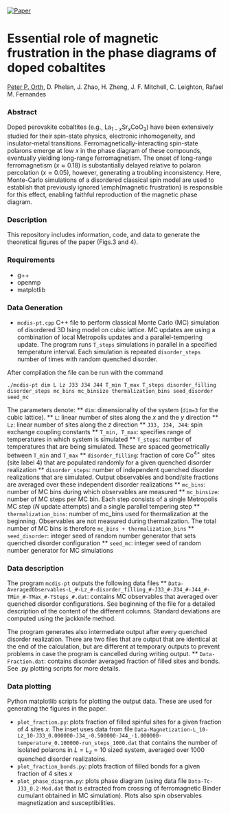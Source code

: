 [![Paper](https://img.shields.io/badge/paper-arXiv%3A1912.12002-B31B1B.svg)](https://arxiv.org/abs/2105.06402)

# Essential role of magnetic frustration in the phase diagrams of doped cobaltites

[Peter P. Orth](https://faculty.sites.iastate.edu/porth/), D. Phelan, J. Zhao, H. Zheng, J. F. Mitchell, C. Leighton, Rafael M. Fernandes

### Abstract 
Doped perovskite cobaltites (e.g., La$_{1-x}$Sr$_x$CoO$_3$) have been extensively studied for their spin-state physics, electronic inhomogeneity, and insulator-metal transitions. Ferromagnetically-interacting spin-state polarons emerge at low $x$ in the phase diagram of these compounds, eventually yielding long-range ferromagnetism. The onset of long-range ferromagnetism ($x \approx 0.18$) is substantially delayed relative to polaron percolation ($x \approx 0.05$), however, generating a troubling inconsistency. Here, Monte-Carlo simulations of a disordered classical spin model are used to establish that previously ignored \emph{magnetic frustration} is responsible for this effect, enabling faithful reproduction of the magnetic phase diagram.

### Description
This repository includes information, code, and data to generate the theoretical figures of the paper (Figs.3 and 4).

### Requirements
* g++
* openmp
* matplotlib

### Data Generation
* ```mcdis-pt.cpp``` C++ file to perform classical Monte Carlo (MC) simulation of disordered 3D Ising model on cubic lattice. MC updates are using a combination of local Metropolis updates and a parallel-tempering update. The program runs ```T_steps``` simulations in parallel in a specified temperature interval. Each simulation is repeated ```disorder_steps``` number of times with random quenched disorder. 

After compilation the file can be run with the command
```
./mcdis-pt dim L Lz J33 J34 J44 T_min T_max T_steps disorder_filling disorder_steps mc_bins mc_binsize thermalization_bins seed_disorder seed_mc
```
The parameters denote:
** ```dim```: dimensionality of the system (```dim=3``` for the cubic lattice). 
** ```L```: linear number of sites along the $x$ and the $y$ direction
** ```Lz```: linear number of sites along the $z$ direction
** ```J33, J34, J44```: spin exchange coupling constants
** ```T_min, T_max```: specifies range of temperatures in which system is simulated
** ```T_steps```: number of temperatures that are being simulated. These are spaced geometrically between ```T_min``` and ```T_max```
** ```disorder_filling```: fraction of core Co$^{4+}$ sites (site label $4$) that are populated randomly for a given quenched disorder realization
** ```disorder_steps```: number of independent quenched disorder realizations that are simulated. Output observables and bond/site fractions are averaged over these independent disorder realizations
** ```mc_bins```: number of MC bins during which observables are measured
** ```mc_binsize```: number of MC steps per MC bin. Each step consists of a single Metropolis MC step ($N$ update attempts) and a single parallel tempering step
** ```thermalization_bins```: number of mc_bins used for thermalization at the beginning. Observables are not measured during thermalization. The total number of MC bins is therefore ```mc_bins + thermalization_bins```
** ```seed_disorder```: integer seed of random number generator that sets quenched disorder configuration
** ```seed_mc```: integer seed of random number generator for MC simulations

### Data description
The program ```mcdis-pt``` outputs the following data files
** ```Data-AveragedObservables-L_#-Lz_#-disorder_filling_#-J33_#-J34_#-J44_#-TMin_#-TMax_#-TSteps_#.dat```: contains MC observables that averaged over quenched disorder configurations. See beginning of the file for a detailed description of the content of the different columns. Standard deviations are computed using the jackknife method. 

The program generates also intermediate output after every quenched disorder realization. There are two files that are output that are identical at the end of the calculation, but are different at temporary outputs to prevent problems in case the program is cancelled during writing output. 
** ```Data-Fraction.dat```: contains disorder averaged fraction of filled sites and bonds. See .py plotting scripts for more details.

### Data plotting
Python matplotlib scripts for plotting the output data. These are used for generating the figures in the paper.
* ```plot_fraction.py```: plots fraction of filled spinful sites for a given fraction of $4$ sites $x$. The inset uses data from file ```Data-Magnetization-L_10-Lz_10-J33_0.000000-J34_-0.500000-J44_-1.000000-temperature_0.100000-run_steps_1000.dat``` that contains the number of isolated polarons in $L = L_z = 10$ sized system, averaged over $1000$ quenched disorder realizatoins.
* ```plot_fraction_bonds.py```: plots fraction of filled bonds for a given fraction of $4$ sites $x$
* ```plot_phase_diagram.py```: plots phase diagram (using data file ```Data-Tc-J33_0.2-Mod.dat``` that is extracted from crossing of ferromagnetic Binder cumulant obtained in MC simulation). Plots also spin observables magnetization and susceptibilities.